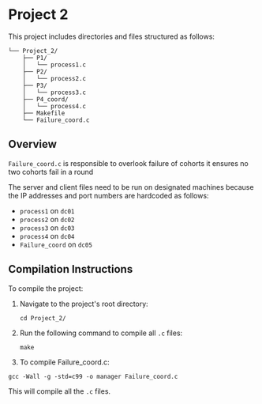 # Project 2

This project includes directories and files structured as follows:

```
└── Project_2/
    ├── P1/
    │   └── process1.c
    ├── P2/
    │   └── process2.c
    ├── P3/
    │   └── process3.c
    ├── P4_coord/
    │   └── process4.c
    ├── Makefile
    └── Failure_coord.c
```

## Overview

`Failure_coord.c` is responsible to overlook failure of cohorts it ensures no two cohorts fail in a round

The server and client files need to be run on designated machines because the IP addresses and port numbers are hardcoded as follows:
- `process1` on `dc01`
- `process2` on `dc02`
- `process3` on `dc03`
- `process4` on `dc04`
- `Failure_coord` on `dc05`

## Compilation Instructions

To compile the project:

1. Navigate to the project's root directory:
   ```
   cd Project_2/
   ```

2. Run the following command to compile all `.c` files:
   ```
   make
   ```
3. To compile Failure_coord.c:
  ```
  gcc -Wall -g -std=c99 -o manager Failure_coord.c
  ```

This will compile all the `.c` files. 
